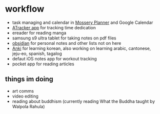 # workflow

- task managing and calendar in [Mossery Planner](https://www.mossery.co/collections/planners?srsltid=AfmBOorKNhoDEb1feFe_AvpAajMzOuqirXox1vUwEJPgxXhkLMr4Wxp3) and Google Calendar
- [ATracker app](https://atracker.pro/home.html) for tracking time dedication
- ereader for reading manga
- samsung s9 ultra tablet for taking notes on pdf files
- [obsidian](https://obsidian.md/) for personal notes and other lists not on here
- [Anki](https://apps.ankiweb.net/) for learning korean, also working on learning arabic, cantonese, jeju-eo, spanish, tagalog
- defaut iOS notes app for workout tracking
- pocket app for reading articles
 
## things im doing

- art comms
- video editing
- reading about buddhism (currently reading What the Buddha taught by Walpola Rahula)
